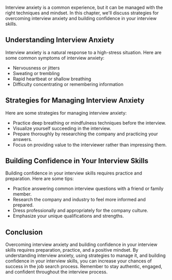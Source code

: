 
Interview anxiety is a common experience, but it can be managed with the right techniques and mindset. In this chapter, we'll discuss strategies for overcoming interview anxiety and building confidence in your interview skills.

Understanding Interview Anxiety
-------------------------------

Interview anxiety is a natural response to a high-stress situation. Here are some common symptoms of interview anxiety:

* Nervousness or jitters
* Sweating or trembling
* Rapid heartbeat or shallow breathing
* Difficulty concentrating or remembering information

Strategies for Managing Interview Anxiety
-----------------------------------------

Here are some strategies for managing interview anxiety:

* Practice deep breathing or mindfulness techniques before the interview.
* Visualize yourself succeeding in the interview.
* Prepare thoroughly by researching the company and practicing your answers.
* Focus on providing value to the interviewer rather than impressing them.

Building Confidence in Your Interview Skills
--------------------------------------------

Building confidence in your interview skills requires practice and preparation. Here are some tips:

* Practice answering common interview questions with a friend or family member.
* Research the company and industry to feel more informed and prepared.
* Dress professionally and appropriately for the company culture.
* Emphasize your unique qualifications and strengths.

Conclusion
----------

Overcoming interview anxiety and building confidence in your interview skills requires preparation, practice, and a positive mindset. By understanding interview anxiety, using strategies to manage it, and building confidence in your interview skills, you can increase your chances of success in the job search process. Remember to stay authentic, engaged, and confident throughout the interview process.
